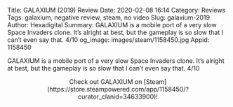 Title: GALAXIUM (2019) Review
Date: 2020-02-08 16:14
Category: Reviews
Tags: galaxium, negative review, steam, no video
Slug: galaxium-2019
Author: Hexadigital
Summary: GALAXIUM is a mobile port of a very slow Space Invaders clone. It’s alright at best, but the gameplay is so slow that I can’t even say that. 4/10
og_image: images/steam/1158450.jpg
Appid: 1158450

GALAXIUM is a mobile port of a very slow Space Invaders clone. It’s alright at best, but the gameplay is so slow that I can’t even say that. 4/10

<center>Check out GALAXIUM on [Steam](https://store.steampowered.com/app/1158450/?curator_clanid=34633900)!</center>